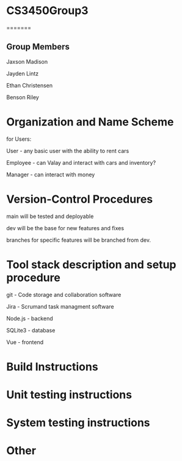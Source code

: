 # CS3450Group3
=======
## Group Members
Jaxson Madison

Jayden Lintz

Ethan Christensen

Benson Riley



# Organization and Name Scheme

for Users:

User - any basic user with the ability to rent cars

Employee - can Valay and interact with cars and inventory?

Manager - can interact with money


# Version-Control Procedures

main will be tested and deployable

dev will be the base for new features and fixes

branches for specific features will be branched from dev. 

# Tool stack description and setup procedure

git - Code storage and collaboration software

Jira - Scrumand task managment software

Node.js - backend

SQLite3 - database

Vue - frontend

# Build Instructions


# Unit testing instructions


# System testing instructions


# Other
